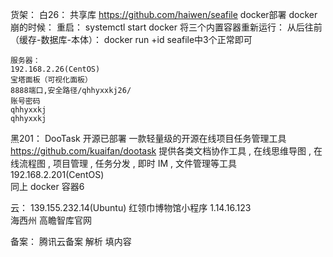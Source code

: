 货架：
白26：	共享库 
	https://github.com/haiwen/seafile
	docker部署
	docker崩的时候：
	重启：
	systemctl start docker
	将三个内置容器重新运行：
	从后往前（缓存-数据库-本体）：
	docker run +id
	seafile中3个正常即可

	服务器：
	192.168.2.26(CentOS)		
	宝塔面板（可视化面板）
	8888端口,安全路径/qhhyxxkj26/
	账号密码
	qhhyxxkj		
	qhhyxxkj		
	
黑201：	DooTask 
	开源已部署
	一款轻量级的开源在线项目任务管理工具
	https://github.com/kuaifan/dootask
	提供各类文档协作工具 , 在线思维导图 , 
	在线流程图 , 项目管理 , 任务分发 , 
	即时 IM , 文件管理等工具
	192.168.2.201(CentOS)		
	同上
	docker
	容器6

云：
	139.155.232.14(Ubuntu)
	红领巾博物馆小程序
	1.14.16.123		
	海西州 
	高瞻智库官网

备案：
	腾讯云备案 解析 填内容
		

	

